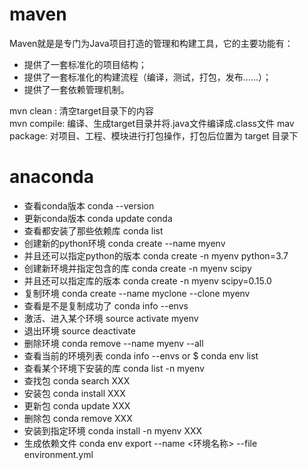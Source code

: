 # maven  

Maven就是是专门为Java项目打造的管理和构建工具，它的主要功能有：  
- 提供了一套标准化的项目结构；  
- 提供了一套标准化的构建流程（编译，测试，打包，发布……）；  
- 提供了一套依赖管理机制。  


mvn clean : 清空target目录下的内容  
mvn compile: 编译、生成target目录并将.java文件编译成.class文件
mav package: 对项目、工程、模块进行打包操作，打包后位置为 target 目录下  






# anaconda

- 查看conda版本 conda --version  
- 更新conda版本 conda update conda  
- 查看都安装了那些依赖库 conda list  
- 创建新的python环境 conda create --name myenv  
- 并且还可以指定python的版本 conda create -n myenv python=3.7  
- 创建新环境并指定包含的库 conda create -n myenv scipy  
- 并且还可以指定库的版本 conda create -n myenv scipy=0.15.0  
- 复制环境 conda create --name myclone --clone myenv  
- 查看是不是复制成功了 conda info --envs  
- 激活、进入某个环境 source activate myenv  
- 退出环境 source deactivate  
- 删除环境 conda remove --name myenv --all  
- 查看当前的环境列表 conda info --envs or $ conda env list  
- 查看某个环境下安装的库 conda list -n myenv  
- 查找包 conda search XXX  
- 安装包 conda install XXX  
- 更新包 conda update XXX  
- 删除包 conda remove XXX  
- 安装到指定环境 conda install -n myenv XXX  
- 生成依赖文件  conda env export --name <环境名称> --file environment.yml



